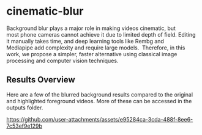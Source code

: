 # cinematic-blur
 Background blur plays a major role in making videos cinematic, but most phone cameras cannot achieve it due to limited depth of field. Editing it manually takes time, and deep learning tools like Rembg and Mediapipe add complexity and require large models.  Therefore, in this work, we propose a simpler, faster alternative using classical image processing and computer vision techniques.

## Results Overview
Here are a few of the blurred background results compared to the original and highlighted foreground videos. More of these can be accessed in the outputs folder.


https://github.com/user-attachments/assets/e95284ca-3cda-488f-8ee6-7c53ef9e129b

